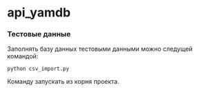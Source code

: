 # api_yamdb

### Тестовые данные

Заполнять базу данных тестовыми данными можно следущей командой:

`python csv_import.py`

Команду запускать из корня проекта.
